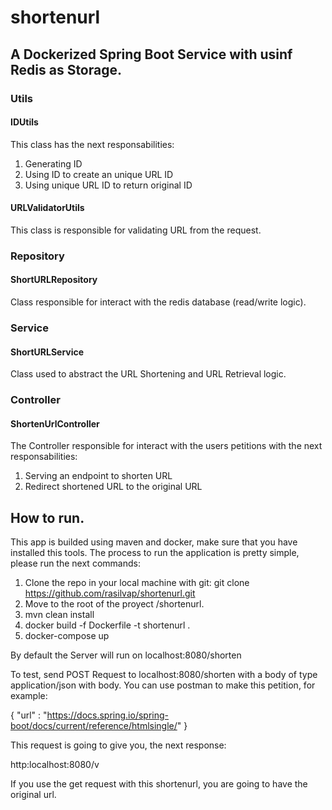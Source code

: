 # shortenurl

## A Dockerized Spring Boot Service with usinf Redis as Storage.

### Utils

#### IDUtils
This class has the next responsabilities:
1. Generating ID
2. Using ID to create an unique URL ID
3. Using unique URL ID to return original ID

#### URLValidatorUtils

This class is responsible for validating URL from the request.

### Repository

#### ShortURLRepository
Class responsible for interact with the redis database (read/write logic).

### Service

#### ShortURLService
Class used to abstract the URL Shortening and URL Retrieval logic.

### Controller

#### ShortenUrlController
The Controller responsible for interact with the users petitions with the next responsabilities:
1. Serving an endpoint to shorten URL
2. Redirect shortened URL to the original URL

## How to run.

This app is builded using maven and docker, make sure that you have installed this tools. The process to run the application is pretty simple, please run the next commands:

1. Clone the repo in your local machine with git: git clone https://github.com/rasilvap/shortenurl.git
2. Move to the root of the proyect /shortenurl.
3. mvn clean install
4. docker build -f Dockerfile -t shortenurl .
5. docker-compose up

By default the Server will run on localhost:8080/shorten

To test, send POST Request to localhost:8080/shorten with a body of type application/json with body. You can use postman to make this petition, for example:

{
  "url" : "https://docs.spring.io/spring-boot/docs/current/reference/htmlsingle/"
}

This request is going to give you, the next response:

http:localhost:8080/v

If you use the get request with this shortenurl, you are going to have the original url.







